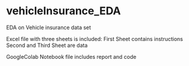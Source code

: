 # vehicleInsurance_EDA
EDA on Vehicle insurance data set

Excel file with three sheets is included:
First Sheet contains instructions
Second and Third Sheet are data

GoogleColab Notebook file includes report and code
